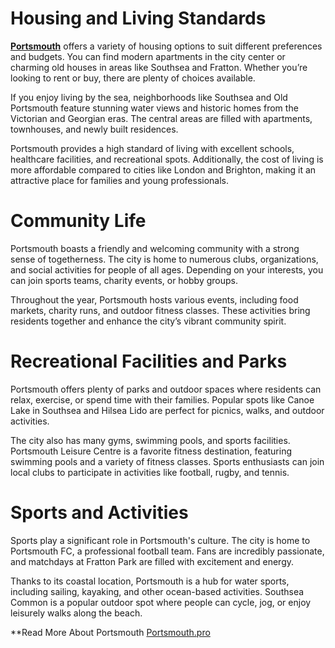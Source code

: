 # Housing and Living Standards

**[Portsmouth](https://portsmouth.pro/)** offers a variety of housing options to suit different preferences and budgets. You can find modern apartments in the city center or charming old houses in areas like Southsea and Fratton. Whether you’re looking to rent or buy, there are plenty of choices available.

If you enjoy living by the sea, neighborhoods like Southsea and Old Portsmouth feature stunning water views and historic homes from the Victorian and Georgian eras. The central areas are filled with apartments, townhouses, and newly built residences.

Portsmouth provides a high standard of living with excellent schools, healthcare facilities, and recreational spots. Additionally, the cost of living is more affordable compared to cities like London and Brighton, making it an attractive place for families and young professionals.

# Community Life

Portsmouth boasts a friendly and welcoming community with a strong sense of togetherness. The city is home to numerous clubs, organizations, and social activities for people of all ages. Depending on your interests, you can join sports teams, charity events, or hobby groups.

Throughout the year, Portsmouth hosts various events, including food markets, charity runs, and outdoor fitness classes. These activities bring residents together and enhance the city’s vibrant community spirit.

# Recreational Facilities and Parks

Portsmouth offers plenty of parks and outdoor spaces where residents can relax, exercise, or spend time with their families. Popular spots like Canoe Lake in Southsea and Hilsea Lido are perfect for picnics, walks, and outdoor activities.

The city also has many gyms, swimming pools, and sports facilities. Portsmouth Leisure Centre is a favorite fitness destination, featuring swimming pools and a variety of fitness classes. Sports enthusiasts can join local clubs to participate in activities like football, rugby, and tennis.

# Sports and Activities

Sports play a significant role in Portsmouth's culture. The city is home to Portsmouth FC, a professional football team. Fans are incredibly passionate, and matchdays at Fratton Park are filled with excitement and energy.

Thanks to its coastal location, Portsmouth is a hub for water sports, including sailing, kayaking, and other ocean-based activities. Southsea Common is a popular outdoor spot where people can cycle, jog, or enjoy leisurely walks along the beach.

**Read More About Portsmouth [Portsmouth.pro](https://portsmouth.pro/)
